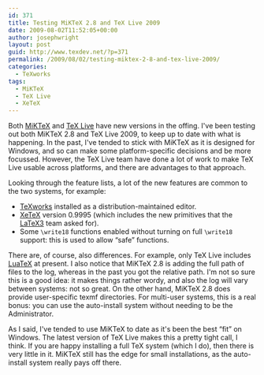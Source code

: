 ```yaml
---
id: 371
title: Testing MiKTeX 2.8 and TeX Live 2009
date: 2009-08-02T11:52:05+00:00
author: josephwright
layout: post
guid: http://www.texdev.net/?p=371
permalink: /2009/08/02/testing-miktex-2-8-and-tex-live-2009/
categories:
  - TeXworks
tags:
  - MiKTeX
  - TeX Live
  - XeTeX
---
```

Both <a title="MiKTeX Project Page" href="http://www.miktex.org/">MiKTeX</a> and <a title="TeX Live" href="http://www.tug.org/texlive/">TeX Live</a> have new versions in the offing.  I've been testing out both MiKTeX 2.8 and TeX Live 2009, to keep up to date with what is happening. In the past, I've tended to stick with MiKTeX as it is designed for Windows, and so can make some platform-specific decisions and be more focussed. However, the TeX Live team have done a lot of work to make TeX Live usable across platforms, and there are advantages to that approach.

Looking through the feature lists, a lot of the new features are common to the two systems, for example:
<ul>
	<li><a title="TeXworks - lowering the entry barrier to the TeX world" href="http://www.texworks.org">TeXworks</a> installed as a distribution-maintained editor.</li>
	<li><a title="XeTeX on the Web" href="http://www.tug.org/xetex/">XeTeX</a> version 0.9995 (which includes the new primitives that the <a title="LaTeX3 Homepage" href="http://www.latex-project.org/latex3.html">LaTeX3</a> team asked for).</li>
	<li>Some <code>\write18</code> functions enabled without turning on full <code>\write18</code> support: this is used to allow “safe” functions.</li>
</ul>
There are, of course, also differences. For example, only TeX Live includes <a title="Luatex home page" href="http://www.luatex.org">LuaTeX</a> at present. I also notice that MiKTeX 2.8 is adding the full path of files to the log, whereas in the past you got the relative path. I'm not so sure this is a good idea: it makes things rather wordy, and also the log will vary between systems: not so great. On the other hand, MiKTeX 2.8 does provide user-specific texmf directories. For multi-user systems, this is a real bonus: you can use the auto-install system without needing to be the Administrator.

As I said, I've tended to use MiKTeX to date as it's been the best “fit” on Windows. The latest version of TeX Live makes this a pretty tight call, I think. If you are happy installing a full TeX system (which I do), then there is very little in it. MiKTeX still has the edge for small installations, as the auto-install system really pays off there.